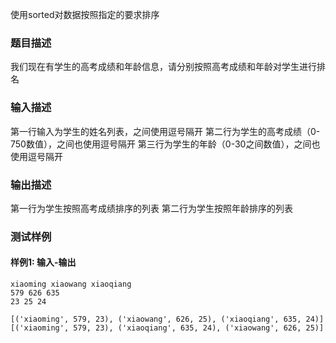 使用sorted对数据按照指定的要求排序

### 题目描述

我们现在有学生的高考成绩和年龄信息，请分别按照高考成绩和年龄对学生进行排名

### 输入描述

第一行输入为学生的姓名列表，之间使用逗号隔开
第二行为学生的高考成绩（0-750数值），之间也使用逗号隔开
第三行为学生的年龄（0-30之间数值），之间也使用逗号隔开

### 输出描述

第一行为学生按照高考成绩排序的列表
第二行为学生按照年龄排序的列表

### 测试样例

#### 样例1: 输入-输出

```
xiaoming xiaowang xiaoqiang
579 626 635
23 25 24
```

```
[('xiaoming', 579, 23), ('xiaowang', 626, 25), ('xiaoqiang', 635, 24)]
[('xiaoming', 579, 23), ('xiaoqiang', 635, 24), ('xiaowang', 626, 25)]
```


